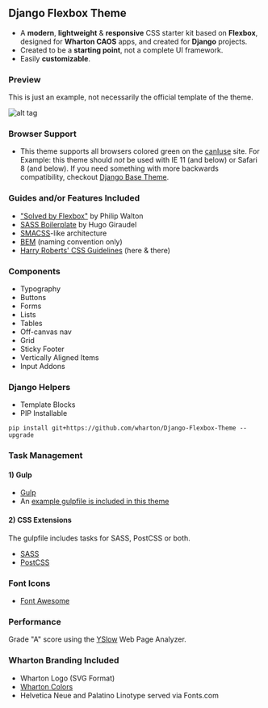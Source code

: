 ## Django Flexbox Theme
- A <strong>modern</strong>, <strong>lightweight</strong> & <strong>responsive</strong> CSS starter kit based on <strong>Flexbox</strong>, designed for <strong>Wharton CAOS</strong> apps, and created for <strong>Django</strong> projects.
- Created to be a <strong>starting point</strong>, not a complete UI framework.
- Easily <strong>customizable</strong>.

### Preview
This is just an example, not necessarily the official template of the theme.

![alt tag](https://github.com/wharton/django-flexbox-theme/blob/master/preview.png)

### Browser Support
- This theme supports all browsers colored green on the <a href="http://caniuse.com/#search=flexbox">canIuse</a> site. For Example: this theme should <em>not</em> be used with IE 11 (and below) or Safari 8 (and below). If you need something with more backwards compatibility, checkout <a href="https://github.com/wharton/django-base-theme">Django Base Theme</a>.

### Guides and/or Features Included
- <a href="http://philipwalton.github.io/solved-by-flexbox">"Solved by Flexbox"</a> by Philip Walton
- <a href="https://github.com/HugoGiraudel/sass-boilerplate">SASS Boilerplate</a> by Hugo Giraudel
- <a href="https://smacss.com">SMACSS</a>-like architecture
- <a href="http://getbem.com/introduction">BEM</a> (naming convention only)
- <a href="http://cssguidelin.es">Harry Roberts' CSS Guidelines</a> (here & there)

### Components
- Typography
- Buttons
- Forms
- Lists
- Tables
- Off-canvas nav
- Grid
- Sticky Footer
- Vertically Aligned Items
- Input Addons


### Django Helpers
- Template Blocks
- PIP Installable
<pre><code>pip install git+https://github.com/wharton/Django-Flexbox-Theme --upgrade</code></pre>

### Task Management

#### 1) Gulp
- <a href="http://gulpjs.com">Gulp</a>
- An <a href="https://github.com/wharton/django-flexbox-theme/blob/master/gulpfile.js">example gulpfile is included in this theme</a>

#### 2) CSS Extensions
The gulpfile includes tasks for SASS, PostCSS or both.

- <a href="http://sass-lang.com">SASS</a>
- <a href="http://postcss.org">PostCSS</a>

### Font Icons
- <a href="https://fortawesome.github.io/Font-Awesome">Font Awesome</a>

### Performance
Grade "A" score using the <a href="http://yslow.org">YSlow</a> Web Page Analyzer.

### Wharton Branding Included 
- Wharton Logo (SVG Format)
- <a href="https://standards.wharton.upenn.edu/color">Wharton Colors</a>
- Helvetica Neue and Palatino Linotype served via Fonts.com
